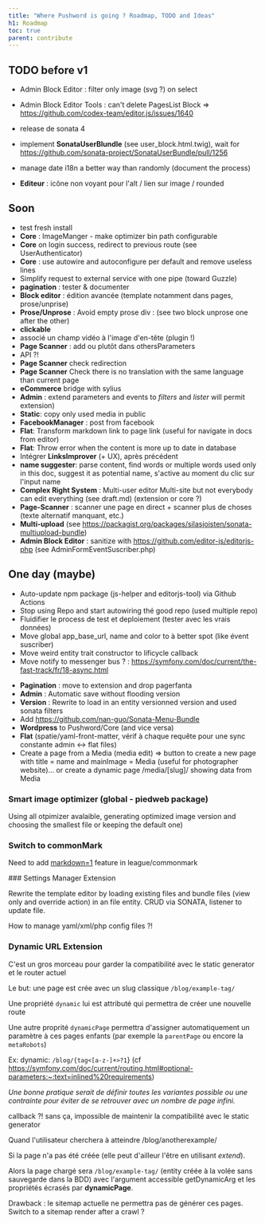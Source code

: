 ```yaml
---
title: "Where Pushword is going ? Roadmap, TODO and Ideas"
h1: Roadmap
toc: true
parent: contribute
---
```


## TODO before v1

-   Admin Block Editor : filter only image (svg ?) on select
-   Admin Block Editor Tools : can't delete PagesList Block => https://github.com/codex-team/editor.js/issues/1640
-   release de sonata 4
-   implement **SonataUserBlundle** (see user_block.html.twig), wait for https://github.com/sonata-project/SonataUserBundle/pull/1256
-   manage date i18n a better way than randomly (document the process)

-   **Editeur** : icône non voyant pour l'alt / lien sur image / rounded

## Soon

-   test fresh install
-   **Core** : ImageManger - make optimizer bin path configurable
-   **Core** on login success, redirect to previous route (see UserAuthenticator)
-   **Core** : use autowire and autoconfigure per default and remove useless lines
-   Simplify request to external service with one pipe (toward Guzzle)
-   **pagination** : tester & documenter
-   **Block editor** : édition avancée (template notamment dans pages, prose/unprise)
-   **Prose/Unprose** : Avoid empty prose div : (see two block unprose one after the other)
-   **clickable**
-   associé un champ vidéo à l'image d'en-tête (plugin !)
-   **Page Scanner** : add <!-- page-scanner-ignore: what to ignore --> ou plutôt dans othersParameters
-   API ?!
-   **Page Scanner** check redirection
-   **Page Scanner** Check there is no translation with the same language than current page
-   **eCommerce** bridge with sylius
-   **Admin** : extend parameters and events to _filters_ and _lister_ will permit extension)
-   **Static**: copy only used media in public
-   **FacebookManager** : post from facebook
-   **Flat**: Transform markdown link to page link (useful for navigate in docs from editor)
-   **Flat**: Throw error when the content is more up to date in database
-   Intégrer **LinksImprover** (+ UX), après précédent
-   **name suggester**: parse content, find words or multiple words used only in this doc, suggest it as potential name, s'active au moment du clic sur l'input name
-   **Complex Right System** : Multi-user editor Multi-site but not everybody can edit everything (see draft.md) (extension or core ?)
-   **Page-Scanner** : scanner une page en direct + scanner plus de choses (texte alternatif manquant, etc.)
-   **Multi-upload** (see https://packagist.org/packages/silasjoisten/sonata-multiupload-bundle)
-   **Admin Block Editor** : sanitize with https://github.com/editor-js/editorjs-php (see AdminFormEventSuscriber.php)

## One day (maybe)

-   Auto-update npm package (js-helper and editorjs-tool) via Github Actions
-   Stop using Repo and start autowiring thé good repo (used multiple repo)
-   Fluidifier le process de test et deploiement (tester avec les vrais données)
-   Move global app_base_url, name and color to à better spot (like évent suscriber)
-   Move weird entity trait constructor to lificycle callback
-   Move notify to messenger bus ? : https://symfony.com/doc/current/the-fast-track/fr/18-async.html

*   **Pagination** : move to extension and drop pagerfanta
*   **Admin** : Automatic save without flooding version
*   **Version** : Rewrite to load in an entity versionned version and used sonata filters
*   Add https://github.com/nan-guo/Sonata-Menu-Bundle
*   **Wordpress** to Pushword/Core (and vice versa)
*   **Flat** (spatie/yaml-front-matter, vérif à chaque requête pour une sync constante admin <-> flat files)
*   Create a page from a Media (media edit) => button to create a new page with title = name and mainImage = Media
    (useful for photographer website)... or create a dynamic page /media/[slug]/ showing data from Media

### Smart image optimizer (global - piedweb package)

Using all otpimizer avalaible, generating optimized image version and choosing the smallest file or keeping the default one)

### Switch to commonMark

Need to add [markdown=1](https://spec.commonmark.org/0.29/#example-158:~:text=markdown%3D1) feature in league/commonmark

### Settings Manager <smal>Extension</smal>

Rewrite the template editor by loading existing files and bundle files (view only and override action) in an file entity. CRUD via SONATA, listener to update file.

How to manage yaml/xml/php config files ?!

### Dynamic URL <smal>Extension</smal>

C'est un gros morceau pour garder la compatibilité avec le static generator et le router actuel

Le but: une page est crée avec un slug classique `/blog/example-tag/`

Une propriété `dynamic` lui est attributé qui permettra de créer une nouvelle route

Une autre proprité `dynamicPage` permettra d'assigner automatiquement un paramètre à ces pages enfants
(par exemple la `parentPage` ou encore la `metaRobots`)

Ex: dynamic: `/blog/{tag<[a-z-]+>?1`} (cf https://symfony.com/doc/current/routing.html#optional-parameters:~:text=inlined%20requirements)

_Une bonne pratique serait de définir toutes les variantes possible ou une contrainte pour éviter de se retrouver avec un nombre de page infini._

callback ?! sans ça, impossible de maintenir la compatibilité avec le static generator

Quand l'utilisateur cherchera à atteindre /blog/anotherexample/

Si la page n'a pas été créée (elle peut d'ailleur l'être en utilisant _extend_).

Alors la page chargé sera `/blog/example-tag/` (entity créée à la volée sans sauvegarde dans la BDD)
avec l'argument accessible getDynamicArg et les propriétés écrasés par **dynamicPage**.

Drawback : le sitemap actuelle ne permettra pas de générer ces pages. Switch to a sitemap render after a crawl ?
